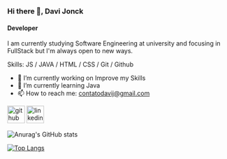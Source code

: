 ### Hi there 👋, Davi Jonck
#### Developer

I am currently studying Software Engineering at university and focusing in FullStack but I'm always open to new ways.



Skills: JS / JAVA / HTML / CSS / Git / Github

- 🔭 I’m currently working on Improve my Skills 
- 🌱 I’m currently learning Java 
- 📫 How to reach me: contatodavij@gmail.com 


[<img src='https://cdn.jsdelivr.net/npm/simple-icons@3.0.1/icons/github.svg' alt='github' height='40'>](https://github.com/davijonck)  [<img src='https://cdn.jsdelivr.net/npm/simple-icons@3.0.1/icons/linkedin.svg' alt='linkedin' height='40'>](https://www.linkedin.com/in/davi-jonck-212301229/)  



![Anurag's GitHub stats](https://github-readme-stats.vercel.app/api?username=DaviJonck&show_icons=true&theme=radical)

[![Top Langs](https://github-readme-stats.vercel.app/api/top-langs/?username=DaviJonck&layout=compact)](https://github.com/anuraghazra/github-readme-stats)
